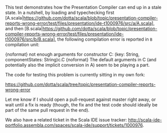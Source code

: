 This test demonstrates how the Presentation Compiler can end up in a stale
state. In a nutshell, by loading and typechecking first [A.scala|https://github.com/dotta/scala/blob/topic/presentation-compiler-reports-wrong-error/test/files/presentation/ide-t1000976/src/a/A.scala], and then
[B.scala|https://github.com/dotta/scala/blob/topic/presentation-compiler-reports-wrong-error/test/files/presentation/ide-t1000976/src/b/B.scala], the following compilation error is reported in ``B`` compilation unit:

{noformat}
not enough arguments for constructor C: (key: String, componentStates: String)c.C
{noformat}
The default arguments in C (and potentially also the implicit conversion in A) seem to be playing a part.

The code for testing this problem is currently sitting in my own fork: 

https://github.com/dotta/scala/tree/topic/presentation-compiler-reports-wrong-error

Let me know if I should open a pull-request against master right away, or wait until a fix is ready (though, the fix and the test code should ideally be part of the same pull request in the end). 

We also have a related ticket in the Scala IDE issue tracker: http://scala-ide-portfolio.assembla.com/spaces/scala-ide/support/tickets/1000976.
